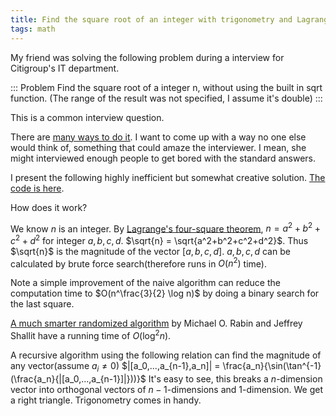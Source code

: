 ```yaml
---
title: Find the square root of an integer with trigonometry and Lagrange's four-square theorem
tags: math
---
```


My friend was solving the following problem during a interview for Citigroup's IT department. 

::: Problem 
Find the square root of a integer n, without using the built in sqrt function. (The range of the result was not specified, I assume it's double)
:::

This is a common interview question.

There are [many ways to do it](http://en.wikipedia.org/wiki/Methods_of_computing_square_roots). I want to come up with a way no one else would think of, something that could amaze the interviewer. I mean, she might interviewed enough people to get bored with the standard answers. 

I present the following highly inefficient but somewhat creative solution. [The code is here](https://github.com/chaoxu/mgccl-haskell/blob/master/random/sqrtOfInteger.hs).

How does it work? 

We know $n$ is an integer. By [Lagrange's four-square theorem](http://en.wikipedia.org/wiki/Lagrange's_four-square_theorem), $n=a^2+b^2+c^2+d^2$ for integer $a,b,c,d$. $\sqrt{n} = \sqrt{a^2+b^2+c^2+d^2}$. Thus $\sqrt{n}$ is the magnitude of the vector $[a,b,c,d]$. $a,b,c,d$ can be calculated by brute force search(therefore runs in $O(n^2)$ time). 

Note a simple improvement of the naive algorithm can reduce the computation time to $O(n^\frac{3}{2} \log n)$ by doing a binary search for the last square.

[A much smarter randomized algorithm](http://onlinelibrary.wiley.com/doi/10.1002/cpa.3160390713/abstract) by Michael O. Rabin and Jeffrey Shallit have a running time of $O(\log^2 n)$.

A recursive algorithm using the following relation can find the magnitude of any vector(assume $a_i\neq 0$)
$|[a_0,...,a_{n-1},a_n]| = \frac{a_n}{\sin(\tan^{-1}(\frac{a_n}{|[a_0,...,a_{n-1}]|}))}$
It's easy to see, this breaks a $n$-dimension vector into orthogonal vectors of $n-1$-dimensions and $1$-dimension. We get a right triangle. Trigonometry comes in handy. 